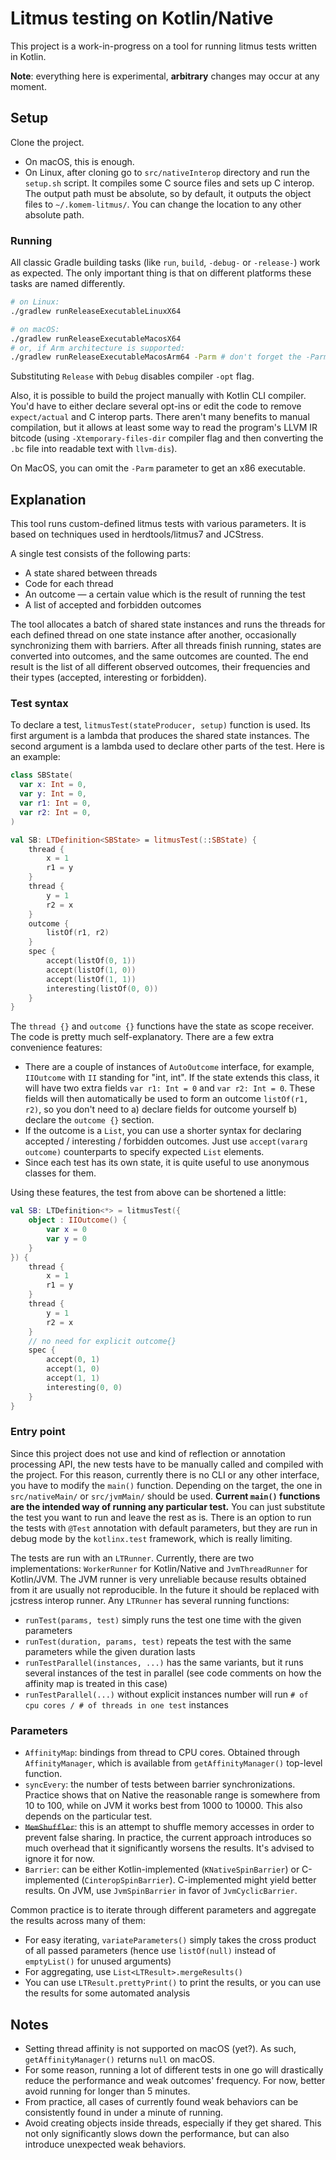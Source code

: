 # Litmus testing on Kotlin/Native

This project is a work-in-progress on a tool for running litmus tests written in Kotlin.

**Note**: everything here is experimental, **arbitrary** changes may occur at any moment.

## Setup

Clone the project.
* On macOS, this is enough.
* On Linux, after cloning go to `src/nativeInterop` directory and run the `setup.sh` script. It compiles some C source files and sets up C interop. The output path must be absolute, so by default, it outputs the object files to `~/.komem-litmus/`. You can change the location to any other absolute path.

### Running

All classic Gradle building tasks (like `run`, `build`, `-debug-` or `-release-`) work as expected. The only important thing is that on different platforms these tasks are named differently.

```bash
# on Linux:
./gradlew runReleaseExecutableLinuxX64

# on macOS:
./gradlew runReleaseExecutableMacosX64
# or, if Arm architecture is supported:
./gradlew runReleaseExecutableMacosArm64 -Parm # don't forget the -Parm flag!
```

Substituting `Release` with `Debug` disables compiler `-opt` flag.

Also, it is possible to build the project manually with Kotlin CLI compiler. You'd have to either declare several opt-ins or edit the code to remove `expect/actual` and C interop parts. There aren't many benefits to manual compilation, but it allows at least some way to read the program's LLVM IR bitcode (using `-Xtemporary-files-dir` compiler flag and then converting the `.bc` file into readable text with `llvm-dis`).

On MacOS, you can omit the `-Parm` parameter to get an x86 executable.

## Explanation

This tool runs custom-defined litmus tests with various parameters. It is based on techniques used in herdtools/litmus7 and JCStress. 

A single test consists of the following parts:
* A state shared between threads
* Code for each thread
* An outcome &mdash; a certain value which is the result of running the test
* A list of accepted and forbidden outcomes

The tool allocates a batch of shared state instances and runs the threads for each defined thread on one state instance after another, occasionally synchronizing them with barriers. After all threads finish running, states are converted into outcomes, and the same outcomes are counted. The end result is the list of all different observed outcomes, their frequencies and their types (accepted, interesting or forbidden).

### Test syntax

To declare a test, `litmusTest(stateProducer, setup)` function is used. Its first argument is a lambda that produces the shared state instances. The second argument is a lambda used to declare other parts of the test. Here is an example:

```kotlin
class SBState(
  var x: Int = 0,
  var y: Int = 0,
  var r1: Int = 0,
  var r2: Int = 0,
)

val SB: LTDefinition<SBState> = litmusTest(::SBState) {
    thread {
        x = 1
        r1 = y
    }
    thread {
        y = 1
        r2 = x
    }
    outcome {
        listOf(r1, r2)
    }
    spec {
        accept(listOf(0, 1))
        accept(listOf(1, 0))
        accept(listOf(1, 1))
        interesting(listOf(0, 0))
    }
}
```

The `thread {}` and `outcome {}` functions have the state as scope receiver. The code is pretty much self-explanatory. There are a few extra convenience features:
* There are a couple of instances of `AutoOutcome` interface, for example, `IIOutcome` with `II` standing for "int, int". If the state extends this class, it will have two extra fields `var r1: Int = 0` and `var r2: Int = 0`. These fields will then automatically be used to form an outcome `listOf(r1, r2)`, so you don't need to a) declare fields for outcome yourself b) declare the `outcome {}` section.
* If the outcome is a `List`, you can use a shorter syntax for declaring accepted / interesting / forbidden outcomes. Just use `accept(vararg outcome)` counterparts to specify expected `List` elements.
* Since each test has its own state, it is quite useful to use anonymous classes for them.

Using these features, the test from above can be shortened a little:
```kotlin
val SB: LTDefinition<*> = litmusTest({
    object : IIOutcome() {
        var x = 0
        var y = 0
    }
}) {
    thread {
        x = 1
        r1 = y
    }
    thread {
        y = 1
        r2 = x
    }
    // no need for explicit outcome{}
    spec {
        accept(0, 1)
        accept(1, 0)
        accept(1, 1)
        interesting(0, 0)
    }
}
```

### Entry point

Since this project does not use and kind of reflection or annotation processing API, the new tests have to be manually called and compiled with the project. For this reason, currently there is no CLI or any other interface, you have to modify the `main()` function. Depending on the target, the one in `src/nativeMain/` or `src/jvmMain/` should be used. **Current `main()` functions are the intended way of running any particular test.** You can just substitute the test you want to run and leave the rest as is. There is an option to run the tests with `@Test` annotation with default parameters, but they are run in debug mode by the `kotlinx.test` framework, which is really limiting. 

The tests are run with an `LTRunner`. Currently, there are two implementations: `WorkerRunner` for Kotlin/Native and `JvmThreadRunner` for Kotlin/JVM. The JVM runner is very unreliable because results obtained from it are usually not reproducible. In the future it should be replaced with jcstress interop runner. Any `LTRunner` has several running functions: 
* `runTest(params, test)` simply runs the test one time with the given parameters
* `runTest(duration, params, test)` repeats the test with the same parameters while the given duration lasts
* `runTestParallel(instances, ...)` has the same variants, but it runs several instances of the test in parallel (see code comments on how the affinity map is treated in this case)
* `runTestParallel(...)` without explicit instances number will run `# of cpu cores / # of threads in one test` instances


### Parameters
* `AffinityMap`: bindings from thread to CPU cores. Obtained through `AffinityManager`, which is available from `getAffinityManager()` top-level function.
* `syncEvery`: the number of tests between barrier synchronizations. Practice shows that on Native the reasonable range is somewhere from 10 to 100, while on JVM it works best from 1000 to 10000. This also depends on the particular test.
* ~~`MemShuffler`~~: this is an attempt to shuffle memory accesses in order to prevent false sharing. In practice, the current approach introduces so much overhead that it significantly worsens the results. It's advised to ignore it for now.
* `Barrier`: can be either Kotlin-implemented (`KNativeSpinBarrier`) or C-implemented (`CinteropSpinBarrier`). C-implemented might yield better results. On JVM, use `JvmSpinBarrier` in favor of `JvmCyclicBarrier`.

Common practice is to iterate through different parameters and aggregate the results across many of them: 
* For easy iterating, `variateParameters()` simply takes the cross product of all passed parameters (hence use `listOf(null)` instead of `emptyList()` for unused arguments)
* For aggregating, use `List<LTResult>.mergeResults()`
* You can use `LTResult.prettyPrint()` to print the results, or you can use the results for some automated analysis

## Notes

* Setting thread affinity is not supported on macOS (yet?). As such, `getAffinityManager()` returns `null` on macOS.
* For some reason, running a lot of different tests in one go will drastically reduce the performance and weak outcomes' frequency. For now, better avoid running for longer than 5 minutes.
* From practice, all cases of currently found weak behaviors can be consistently found in under a minute of running.
* Avoid creating objects inside threads, especially if they get shared. This not only significantly slows down the performance, but can also introduce unexpected weak behaviors.

